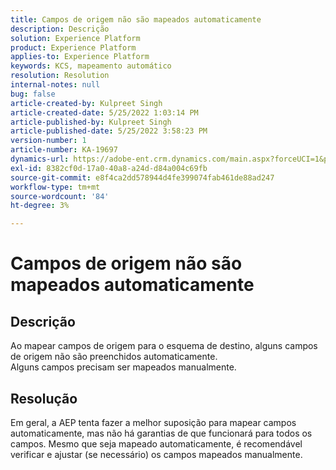 ```yaml
---
title: Campos de origem não são mapeados automaticamente
description: Descrição
solution: Experience Platform
product: Experience Platform
applies-to: Experience Platform
keywords: KCS, mapeamento automático
resolution: Resolution
internal-notes: null
bug: false
article-created-by: Kulpreet Singh
article-created-date: 5/25/2022 1:03:14 PM
article-published-by: Kulpreet Singh
article-published-date: 5/25/2022 3:58:23 PM
version-number: 1
article-number: KA-19697
dynamics-url: https://adobe-ent.crm.dynamics.com/main.aspx?forceUCI=1&pagetype=entityrecord&etn=knowledgearticle&id=c91c2f02-2bdc-ec11-a7b6-0022480b05aa
exl-id: 8382cf0d-17a0-40a8-a24d-d84a004c69fb
source-git-commit: e8f4ca2dd578944d4fe399074fab461de88ad247
workflow-type: tm+mt
source-wordcount: '84'
ht-degree: 3%

---
```


# Campos de origem não são mapeados automaticamente

## Descrição

Ao mapear campos de origem para o esquema de destino, alguns campos de origem não são preenchidos automaticamente.
<br>Alguns campos precisam ser mapeados manualmente.

## Resolução


Em geral, a AEP tenta fazer a melhor suposição para mapear campos automaticamente, mas não há garantias de que funcionará para todos os campos. Mesmo que seja mapeado automaticamente, é recomendável verificar e ajustar (se necessário) os campos mapeados manualmente.
